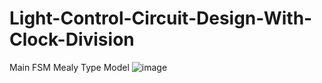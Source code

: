# Light-Control-Circuit-Design-With-Clock-Division
Main FSM Mealy Type Model
![image](https://github.com/Kaushik0468/Light-Control-Circuit-Design-With-Clock-Division/assets/87190985/db75c00c-9508-4852-b886-9884ab577b48)
